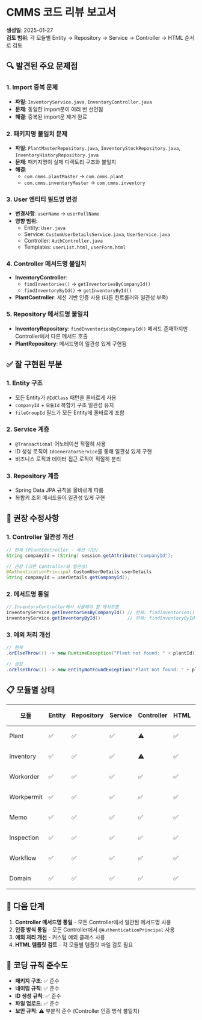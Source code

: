 # CMMS 코드 리뷰 보고서

**생성일**: 2025-01-27  
**검토 범위**: 각 모듈별 Entity → Repository → Service → Controller → HTML 순서로 검토

## 🔍 발견된 주요 문제점

### 1. **Import 중복 문제**
- **파일**: `InventoryService.java`, `InventoryController.java`
- **문제**: 동일한 import문이 여러 번 선언됨
- **해결**: 중복된 import문 제거 완료

### 2. **패키지명 불일치 문제**
- **파일**: `PlantMasterRepository.java`, `InventoryStockRepository.java`, `InventoryHistoryRepository.java`
- **문제**: 패키지명이 실제 디렉토리 구조와 불일치
- **해결**: 
  - `com.cmms.plantMaster` → `com.cmms.plant`
  - `com.cmms.inventoryMaster` → `com.cmms.inventory`

### 3. **User 엔티티 필드명 변경**
- **변경사항**: `userName` → `userFullName`
- **영향 범위**: 
  - Entity: `User.java`
  - Service: `CustomUserDetailsService.java`, `UserService.java`
  - Controller: `AuthController.java`
  - Templates: `userList.html`, `userForm.html`

### 4. **Controller 메서드명 불일치**
- **InventoryController**: 
  - `findInventories()` → `getInventoriesByCompanyId()`
  - `findInventoryById()` → `getInventoryById()`
- **PlantController**: 세션 기반 인증 사용 (다른 컨트롤러와 일관성 부족)

### 5. **Repository 메서드명 불일치**
- **InventoryRepository**: `findInventoriesByCompanyId()` 메서드 존재하지만 Controller에서 다른 메서드 호출
- **PlantRepository**: 메서드명이 일관성 있게 구현됨

## ✅ 잘 구현된 부분

### 1. **Entity 구조**
- 모든 Entity가 `@IdClass` 패턴을 올바르게 사용
- `companyId` + `모듈Id` 복합키 구조 일관성 유지
- `fileGroupId` 필드가 모든 Entity에 올바르게 포함

### 2. **Service 계층**
- `@Transactional` 어노테이션 적절히 사용
- ID 생성 로직이 `IdGeneratorService`를 통해 일관성 있게 구현
- 비즈니스 로직과 데이터 접근 로직이 적절히 분리

### 3. **Repository 계층**
- Spring Data JPA 규칙을 올바르게 따름
- 복합키 조회 메서드들이 일관성 있게 구현

## 🔧 권장 수정사항

### 1. **Controller 일관성 개선**
```java
// 현재 (PlantController - 세션 기반)
String companyId = (String) session.getAttribute("companyId");

// 권장 (다른 Controller와 일관성)
@AuthenticationPrincipal CustomUserDetails userDetails
String companyId = userDetails.getCompanyId();
```

### 2. **메서드명 통일**
```java
// InventoryController에서 사용해야 할 메서드명
inventoryService.getInventoriesByCompanyId() // 현재: findInventories()
inventoryService.getInventoryById()          // 현재: findInventoryById()
```

### 3. **예외 처리 개선**
```java
// 현재
.orElseThrow(() -> new RuntimeException("Plant not found: " + plantId));

// 권장
.orElseThrow(() -> new EntityNotFoundException("Plant not found: " + plantId));
```

## 📋 모듈별 상태

| 모듈 | Entity | Repository | Service | Controller | HTML | 상태 |
|------|--------|------------|---------|------------|------|------|
| Plant | ✅ | ✅ | ✅ | ⚠️ | ✅ | 양호 |
| Inventory | ✅ | ✅ | ✅ | ⚠️ | ✅ | 양호 |
| Workorder | ✅ | ✅ | ✅ | ✅ | ✅ | 양호 |
| Workpermit | ✅ | ✅ | ✅ | ✅ | ✅ | 양호 |
| Memo | ✅ | ✅ | ✅ | ✅ | ✅ | 양호 |
| Inspection | ✅ | ✅ | ✅ | ✅ | ✅ | 양호 |
| Workflow | ✅ | ✅ | ✅ | ✅ | ✅ | 양호 |
| Domain | ✅ | ✅ | ✅ | ✅ | ✅ | 양호 |

## 🎯 다음 단계

1. **Controller 메서드명 통일** - 모든 Controller에서 일관된 메서드명 사용
2. **인증 방식 통일** - 모든 Controller에서 `@AuthenticationPrincipal` 사용
3. **예외 처리 개선** - 커스텀 예외 클래스 사용
4. **HTML 템플릿 검토** - 각 모듈별 템플릿 파일 검토 필요

## 📝 코딩 규칙 준수도

- **패키지 구조**: ✅ 준수
- **네이밍 규칙**: ✅ 준수  
- **ID 생성 규칙**: ✅ 준수
- **파일 업로드**: ✅ 준수
- **보안 규칙**: ⚠️ 부분적 준수 (Controller 인증 방식 불일치)

